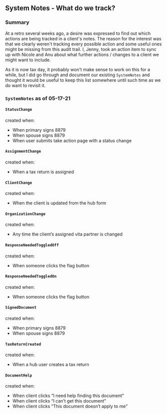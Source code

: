 ## System Notes - What do we track?

### Summary
At a retro several weeks ago, a desire was expressed to find out which actions are being tracked in a client's notes. The reason for the interest was that we clearly weren't tracking every possible action and some useful ones might be missing from this audit trail. I, Jenny, took an action item to sync up with Nicole and Anu about what further actions / changes to a client we might want to include.

As it is now tax day, it probably won't make sense to work on this for a while, but I did go through and document our existing `SystemNotes` and thought it would be useful to keep this list somewhere until such time as we do want to revisit it.

### `SystemNotes` as of 05-17-21
#### `StatusChange`
created when: 
- When primary signs 8879
- When spouse signs 8879
- When user submits take action page with a status change

#### `AssignmentChange`
created when:
- When a tax return is assigned

#### `ClientChange`
created when:
- When the client is updated from the hub form

#### `OrganizationChange`
created when:
- Any time the client’s assigned vita partner is changed

#### `ResponseNeededToggledOff`
created when:
- When someone clicks the flag button

#### `ResponseNeededToggledOn`
created when:
- When someone clicks the flag button

#### `SignedDocument`
created when:
- When primary signs 8879
- When spouse signs 8879

#### `TaxReturnCreated`
created when:
- When a hub user creates a tax return

#### `DocumentHelp`
created when:
- When client clicks “I need help finding this document”
- When client clicks “I can’t get this document”
- When client clicks “This document doesn’t apply to me”

